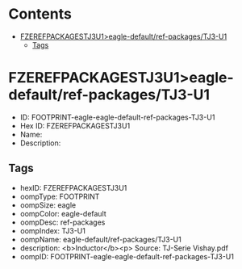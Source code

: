 



Contents
========

* [FZEREFPACKAGESTJ3U1>eagle-default/ref-packages/TJ3-U1](#fzerefpackagestj3u1eagle-defaultref-packagestj3-u1)
	* [Tags](#tags)

# FZEREFPACKAGESTJ3U1>eagle-default/ref-packages/TJ3-U1

- ID: FOOTPRINT-eagle-eagle-default-ref-packages-TJ3-U1
- Hex ID: FZEREFPACKAGESTJ3U1
- Name: 
- Description: 

## Tags

- hexID: FZEREFPACKAGESTJ3U1
- oompType: FOOTPRINT
- oompSize: eagle
- oompColor: eagle-default
- oompDesc: ref-packages
- oompIndex: TJ3-U1
- oompName: eagle-default/ref-packages/TJ3-U1
- description: &lt;b&gt;Inductor&lt;/b&gt;&lt;p&gt;&#xD;
Source: TJ-Serie Vishay.pdf
- oompID: FOOTPRINT-eagle-eagle-default-ref-packages-TJ3-U1
